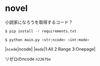 # novel
小説家になろうを取得するコード？

```bash
$ pip install -r requirements.txt
```

```bash
$ python main.py <str:ncode> <int:mode>
```
|`ncode`|ncode|
|`mode`|1:All 2:Range 3:Onepage|

リゼロのncode
`n2267be`